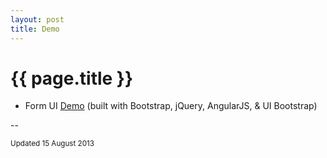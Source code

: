 ```yaml
---
layout: post
title: Demo
---
```


{{ page.title }}
================

* Form UI [Demo](http://jhkueh.github.com/demo-formUI-esc/index.html) (built with Bootstrap, jQuery, AngularJS, & UI Bootstrap)

--
<p class="meta"><small>Updated 15 August 2013</small></p>
